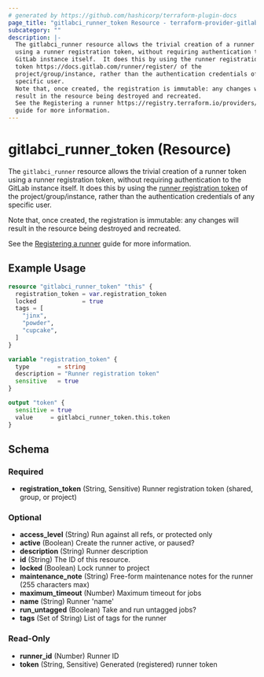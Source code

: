 ```yaml
---
# generated by https://github.com/hashicorp/terraform-plugin-docs
page_title: "gitlabci_runner_token Resource - terraform-provider-gitlabci"
subcategory: ""
description: |-
  The gitlabci_runner resource allows the trivial creation of a runner token
  using a runner registration token, without requiring authentication to the
  GitLab instance itself.  It does this by using the runner registration
  token https://docs.gitlab.com/runner/register/ of the
  project/group/instance, rather than the authentication credentials of any
  specific user.
  Note that, once created, the registration is immutable: any changes will
  result in the resource being destroyed and recreated.
  See the Registering a runner https://registry.terraform.io/providers/rsrchboy/gitlabci/latest/docs/guides/registering-a-runner
  guide for more information.
---
```


# gitlabci_runner_token (Resource)

The `gitlabci_runner` resource allows the trivial creation of a runner token
using a runner registration token, without requiring authentication to the
GitLab instance itself.  It does this by using the [runner registration
token](https://docs.gitlab.com/runner/register/) of the
project/group/instance, rather than the authentication credentials of any
specific user.

Note that, once created, the registration is immutable: any changes will
result in the resource being destroyed and recreated.

See the [Registering a runner](https://registry.terraform.io/providers/rsrchboy/gitlabci/latest/docs/guides/registering-a-runner)
guide for more information.

## Example Usage

```terraform
resource "gitlabci_runner_token" "this" {
  registration_token = var.registration_token
  locked             = true
  tags = [
    "jinx",
    "powder",
    "cupcake",
  ]
}

variable "registration_token" {
  type        = string
  description = "Runner registration token"
  sensitive   = true
}

output "token" {
  sensitive = true
  value     = gitlabci_runner_token.this.token
}
```

<!-- schema generated by tfplugindocs -->
## Schema

### Required

- **registration_token** (String, Sensitive) Runner registration token (shared, group, or project)

### Optional

- **access_level** (String) Run against all refs, or protected only
- **active** (Boolean) Create the runner active, or paused?
- **description** (String) Runner description
- **id** (String) The ID of this resource.
- **locked** (Boolean) Lock runner to project
- **maintenance_note** (String) Free-form maintenance notes for the runner (255 characters max)
- **maximum_timeout** (Number) Maximum timeout for jobs
- **name** (String) Runner 'name'
- **run_untagged** (Boolean) Take and run untagged jobs?
- **tags** (Set of String) List of tags for the runner

### Read-Only

- **runner_id** (Number) Runner ID
- **token** (String, Sensitive) Generated (registered) runner token


